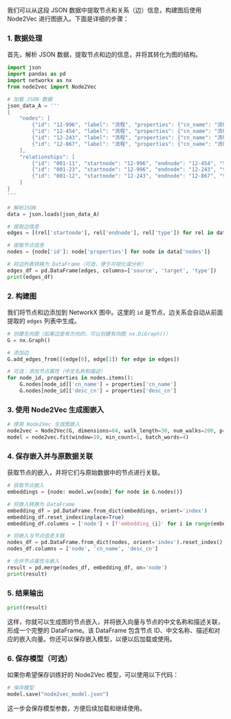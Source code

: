 我们可以从这段 JSON 数据中提取节点和关系（边）信息，构建图后使用 Node2Vec 进行图嵌入。下面是详细的步骤：

### 1. 数据处理
首先，解析 JSON 数据，提取节点和边的信息，并将其转化为图的结构。

```python
import json
import pandas as pd
import networkx as nx
from node2vec import Node2Vec

# 加载 JSON 数据
json_data_A = '''
{
    "nodes": [
        {"id": "12-996", "label": "流程", "properties": {"cn_name": "流程A", "desc_cn": "描述A"}},
        {"id": "12-454", "label": "流程", "properties": {"cn_name": "流程B", "desc_cn": "描述B"}},
        {"id": "12-243", "label": "流程", "properties": {"cn_name": "流程C", "desc_cn": "描述C"}},
        {"id": "12-867", "label": "流程", "properties": {"cn_name": "流程D", "desc_cn": "描述D"}}
    ],
    "relationships": [
        {"id": "001-11", "startnode": "12-996", "endnode": "12-454", "type":"friendof"},
        {"id": "001-23", "startnode": "12-996", "endnode": "12-243", "type":"friendof"},
        {"id": "001-12", "startnode": "12-243", "endnode": "12-867", "type":"wideof"}
    ]
}
'''

# 解析JSON
data = json.loads(json_data_A)

# 提取边信息
edges = [(rel['startnode'], rel['endnode'], rel['type']) for rel in data['relationships']]

# 提取节点信息
nodes = {node['id']: node['properties'] for node in data['nodes']}

# 将边列表转换为 DataFrame（可选，便于可视化或分析）
edges_df = pd.DataFrame(edges, columns=['source', 'target', 'type'])
print(edges_df)
```

### 2. 构建图

我们将节点和边添加到 NetworkX 图中。这里的 `id` 是节点，边关系会自动从前面提取的 `edges` 列表中生成。

```python
# 创建无向图（如果边是有方向的，可以创建有向图 nx.DiGraph()）
G = nx.Graph()

# 添加边
G.add_edges_from([(edge[0], edge[1]) for edge in edges])

# 可选：添加节点属性（中文名称和描述）
for node_id, properties in nodes.items():
    G.nodes[node_id]['cn_name'] = properties['cn_name']
    G.nodes[node_id]['desc_cn'] = properties['desc_cn']
```

### 3. 使用 Node2Vec 生成图嵌入

```python
# 使用 Node2Vec 生成图嵌入
node2vec = Node2Vec(G, dimensions=64, walk_length=30, num_walks=200, p=0.5, q=2.0)
model = node2vec.fit(window=10, min_count=1, batch_words=4)
```

### 4. 保存嵌入并与原数据关联

获取节点的嵌入，并将它们与原始数据中的节点进行关联。

```python
# 获取节点嵌入
embeddings = {node: model.wv[node] for node in G.nodes()}

# 将嵌入转换为 DataFrame
embedding_df = pd.DataFrame.from_dict(embeddings, orient='index')
embedding_df.reset_index(inplace=True)
embedding_df.columns = ['node'] + [f'embedding_{i}' for i in range(embedding_df.shape[1] - 1)]

# 将嵌入与节点信息关联
nodes_df = pd.DataFrame.from_dict(nodes, orient='index').reset_index()
nodes_df.columns = ['node', 'cn_name', 'desc_cn']

# 合并节点属性与嵌入
result = pd.merge(nodes_df, embedding_df, on='node')
print(result)
```

### 5. 结果输出

```python
print(result)
```

这样，你就可以生成图的节点嵌入，并将嵌入向量与节点的中文名称和描述关联，形成一个完整的 DataFrame。该 DataFrame 包含节点 ID、中文名称、描述和对应的嵌入向量。你还可以保存嵌入模型，以便以后加载或使用。

### 6. 保存模型（可选）

如果你希望保存训练好的 Node2Vec 模型，可以使用以下代码：

```python
# 保存模型
model.save("node2vec_model.json")
```

这一步会保存模型参数，方便后续加载和继续使用。